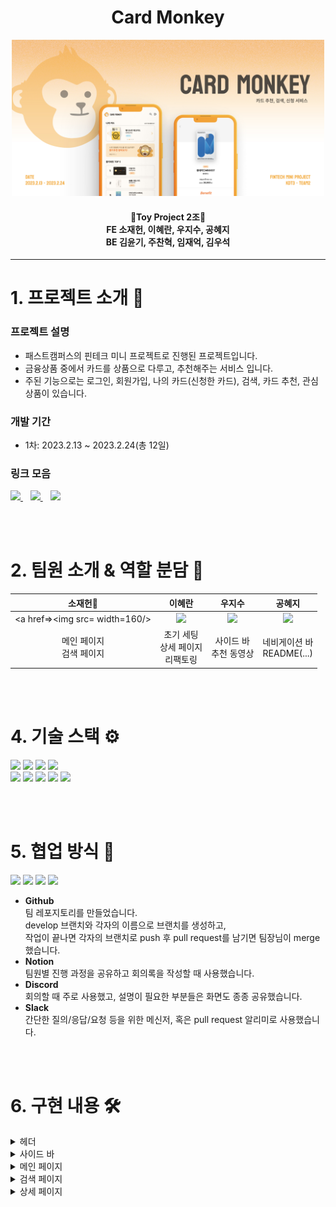 <div align="center">
<h1>Card Monkey</h1>
  <img src="./public/readme_title.jpg" width=500 />
  <h4>
    🐒Toy Project 2조🐒</br>
    FE 소재헌, 이혜란, 우지수, 공혜지</br>
    BE 김윤기, 주찬혁, 임재억, 김우석
  </h4>
</div>

---

# 1. 프로젝트 소개 💁

### 프로젝트 설명

- 패스트캠퍼스의 핀테크 미니 프로젝트로 진행된 프로젝트입니다.
- 금융상품 중에서 카드를 상품으로 다루고, 추천해주는 서비스 입니다.
- 주된 기능으로는 로그인, 회원가입, 나의 카드(신청한 카드), 검색, 카드 추천, 관심상품이 있습니다.

### 개발 기간

- 1차: 2023.2.13 ~ 2023.2.24(총 12일)

### 링크 모음

<a href="">
  <img src="https://img.shields.io/badge/배포사이트-FF0000?style=for-the-badge&logo=youtube&logoColor=white" />
</a>&nbsp;&nbsp;
<a href="https://github.com/React-Team-Project/Youtube-Clone">
  <img src="https://img.shields.io/badge/팀레포-181717?style=for-the-badge&logo=github&logoColor=white" />
</a>&nbsp;&nbsp;
<a href="https://www.notion.so/Youtube-Clone-Project-2992e54002d1479181071cf8e0f3f51d">
  <img src="https://img.shields.io/badge/팀노션-fc9847?style=for-the-badge&logo=notion&logoColor=white" />
</a>

<br><br>

# 2. 팀원 소개 & 역할 분담 👥

|              소재헌👑              |                                                        이혜란                                                        |                                                         우지수                                                         |                                                         공혜지                                                          |
| :--------------------------------: | :------------------------------------------------------------------------------------------------------------------: | :--------------------------------------------------------------------------------------------------------------------: | :---------------------------------------------------------------------------------------------------------------------: |
| <a href=><img src= width=160/></a> | <a href="https://github.com/hwisaac"><img src="https://avatars.githubusercontent.com/u/54179672?v=4" width=160/></a> | <a href="https://github.com/syoon0624"><img src="https://avatars.githubusercontent.com/u/77139957?v=4" width=160/></a> | <a href="https://github.com/hayden365"><img src="https://avatars.githubusercontent.com/u/109419531?v=4" width=160/></a> |
|     메인 페이지<br>검색 페이지     |                                         초기 세팅<br>상세 페이지<br>리팩토링                                         |                                                사이드 바<br>추천 동영상                                                |                                              네비게이션 바<br>README(...)                                               |

<br><br>

# 4. 기술 스택 ⚙️

<img src="https://img.shields.io/badge/html5-E34F26?style=for-the-badge&logo=html5&logoColor=white"> <img src="https://img.shields.io/badge/react-61DAFB?style=for-the-badge&logo=react&logoColor=black"> <img src="https://img.shields.io/badge/javascript-F7DF1E?style=for-the-badge&logo=javascript&logoColor=black"> <img src="https://img.shields.io/badge/typescript-3178C6?style=for-the-badge&logo=typescript&logoColor=white">
<br><img src="https://img.shields.io/badge/css-1572B6?style=for-the-badge&logo=css3&logoColor=white"> <img src="https://img.shields.io/badge/styledcomponents-DB7093?style=for-the-badge&logo=styledcomponents&logoColor=white"> <img src="https://img.shields.io/badge/node.js-339933?style=for-the-badge&logo=node.js&logoColor=white"> <img src="https://img.shields.io/badge/Axios-671ddf?style=for-the-badge&logo=Axios&logoColor=white"> <img src="https://img.shields.io/badge/git-F05032?style=for-the-badge&logo=git&logoColor=white">

<br><br>

# 5. 협업 방식 🤝

<img src="https://img.shields.io/badge/github-181717?style=for-the-badge&logo=github&logoColor=white"> <img src="https://img.shields.io/badge/notion-fc9847?style=for-the-badge&logo=notion&logoColor=white"> <img src="https://img.shields.io/badge/discord-5865F2?style=for-the-badge&logo=discord&logoColor=white"> <img src="https://img.shields.io/badge/slack-4A154B?style=for-the-badge&logo=slack&logoColor=white">

- **Github**
  <br>팀 레포지토리를 만들었습니다.
  <br>develop 브랜치와 각자의 이름으로 브랜치를 생성하고,
  <br>작업이 끝나면 각자의 브랜치로 push 후 pull request를 남기면 팀장님이 merge 했습니다.
- **Notion**
  <br>팀원별 진행 과정을 공유하고 회의록을 작성할 때 사용했습니다.
- **Discord**
  <br>회의할 때 주로 사용했고, 설명이 필요한 부분들은 화면도 종종 공유했습니다.
- **Slack**
  <br>간단한 질의/응답/요청 등을 위한 메신저, 혹은 pull request 알리미로 사용했습니다.

<br><br>

# 6. 구현 내용 🛠︎

<details>
<summary>헤더</summary>

1. 왼쪽
   - 로고 클릭: 메인 페이지로 이동
   - 메뉴 클릭: 시 사이드 바 크기 조절
2. 중앙
   - 검색
     - Enter와 🔍︎ 클릭으로 동작
     - 검색: 검색 페이지로 "메인주소+search?q=검색어"로 링크 변경 / 검색어 없을 경우 미동작
     - 검색창 focus: 창 크기 변화 및 아이콘 추가
     - 검색어 입력: 🗙 버튼 생성, 클릭 시 검색어 모두 삭제
   - 툴팁: 검색, 음성검색
3. 오른쪽
   - 툴팁: 영상 제작, 알림, 사용자
4. 반응형 CSS
   - width 674px 이하 - 🔍︎ 한 번 클릭: 검색창 열림 - ⬅ 클릭: 검색창 닫힘
   </details>

<details>
<summary>사이드 바</summary>

1. UI
   - 기본형: 아이콘 + 메뉴 이름
   - 축약형: 아이콘
   </details>

<details>
<summary>메인 페이지</summary>

1. API
   - 검색(search)
     - 'beautiful' 키워드로 영상 데이터 요청
   - 특정 동영상(video)
     - 위 검색 API 응답의 videoId 값으로 상세 데이터 요청
2. 영상 썸네일
3. 영상 정보
   - 조회수 표기 단위
     - K(Kilo): 1천 이상
     - M(Million): 1백만 이상
     - B(Billion): 10억 이상
   - 업로드 후 지난 시간
     - 영상 업로드 날짜와 오늘 날짜를 비교하여 지난 시간 표기
     - date-fns 모듈 사용
   - 영상길이
     - ISO_8601 duration을 함수를 사용해 표준시각으로 보이게 함
   - CSS
     - 사이드바가 펼쳐졌는지 여부를 boolean으로 받아서 그에 따라 px을 조정.

</details>

<details>
<summary>검색 페이지</summary>

1. API
   - 검색(search)
     - URL주소의 q값으로 데이터 요청. useLocation과 URLSearchParams 사용
   - 특정 동영상(video)
     - 위 검색 API 응답에서 video id 종류가 video인 경우 요청
   - 특정 채널(channel)
     - 위 검색 API 응답에서 video id 종류가 channel인 경우 요청
2. 검색 리스트
   - 검색 결과 채널과 영상에 따라서 if문으로 다른 컴포넌트로 구현
   - 메인 페이지의 동영상 컴포넌트를 재활용하여 사용
   </details>

<details>
<summary>상세 페이지</summary>

1. API
   - 특정 동영상(video)
     - URL주소에서 videoId로 요청
   - 연관 동영상(related)
     - 메인 동영상 videoId 값으로 관련 영상 데이터 요청
   - 댓글 데이터(comment)
     - 메인 동영상 videoId 값으로 댓글 데이터 요청
2. 메인 동영상(왼쪽)
   - 영상 설명란
     - 기본: height 값이 100px로 설명 일부만 노출
     - 클릭: height 값이 auto로 모든 내용 노출
   - 댓글
     - 답글 클릭: 대댓글용 input 박스 생성
     - 댓글 더 보기: 추가 댓글 20개 로딩
3. 관련 동영상(오른쪽)
   - 캐싱: 쿼리키['related', videoId]로 캐싱
4. 반응형 CSS
   - width 1140px 이하
     - 관련 동영상 상단: 썸네일 / 하단: 영상 정보
   - width 830px 이하 - 상단: 메인 동영상 - 하단: 관련 동영상
   </details>
